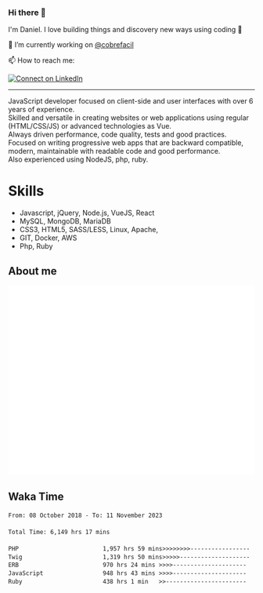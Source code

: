 ### Hi there 👋

I'm Daniel. I love building things and discovery new ways using coding :raised_hands: 

🔭 I’m currently working on [@cobrefacil](https://www.cobrefacil.com.br/)

📫 How to reach me:

[![Connect on LinkedIn](https://img.shields.io/badge/--linkedin?label=LinkedIn&logo=LinkedIn&style=social)](https://www.linkedin.com/in/daniel-cerverizzo/)

---

JavaScript developer focused on client-side and user interfaces with over 6 years of experience.  
Skilled and versatile in creating websites or web applications using regular (HTML/CSS/JS) or advanced technologies as Vue.  
Always driven performance, code quality, tests and good practices.  
 Focused on writing progressive web apps that are backward compatible, modern, maintainable with readable code and good performance.  
Also experienced using NodeJS, php, ruby. 


# Skills

 - Javascript, jQuery, Node.js, VueJS, React
 - MySQL, MongoDB, MariaDB    
 - CSS3, HTML5, SASS/LESS,  Linux, Apache,
 - GIT, Docker, AWS
 - Php, Ruby

## About me

![Metrics](/github-metrics.svg)

## Waka Time

<!--START_SECTION:waka-->

```txt
From: 08 October 2018 - To: 11 November 2023

Total Time: 6,149 hrs 17 mins

PHP                        1,957 hrs 59 mins>>>>>>>>-----------------   31.84 %
Twig                       1,319 hrs 50 mins>>>>>--------------------   21.46 %
ERB                        970 hrs 24 mins >>>>---------------------   15.78 %
JavaScript                 948 hrs 43 mins >>>>---------------------   15.43 %
Ruby                       438 hrs 1 min   >>-----------------------   07.12 %
```

<!--END_SECTION:waka-->

